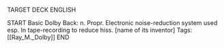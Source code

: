 TARGET DECK
ENGLISH

START
Basic
Dolby
Back: n. Propr. Electronic noise-reduction system used esp. In tape-recording to reduce hiss. [name of its inventor]
Tags: [[Ray_M._Dolby]]
END
